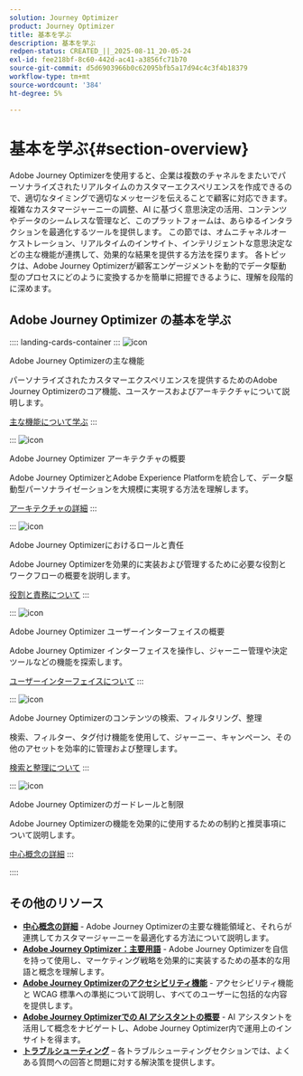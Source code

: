 ```yaml
---
solution: Journey Optimizer
product: Journey Optimizer
title: 基本を学ぶ
description: 基本を学ぶ
redpen-status: CREATED_||_2025-08-11_20-05-24
exl-id: fee218bf-8c60-442d-ac41-a3856fc71b70
source-git-commit: d5d6903966b0c62095bfb5a17d94c4c3f4b18379
workflow-type: tm+mt
source-wordcount: '384'
ht-degree: 5%

---
```


# 基本を学ぶ{#section-overview}

Adobe Journey Optimizerを使用すると、企業は複数のチャネルをまたいでパーソナライズされたリアルタイムのカスタマーエクスペリエンスを作成できるので、適切なタイミングで適切なメッセージを伝えることで顧客に対応できます。 複雑なカスタマージャーニーの調整、AI に基づく意思決定の活用、コンテンツやデータのシームレスな管理など、このプラットフォームは、あらゆるインタラクションを最適化するツールを提供します。 この節では、オムニチャネルオーケストレーション、リアルタイムのインサイト、インテリジェントな意思決定などの主な機能が連携して、効果的な結果を提供する方法を探ります。 各トピックは、Adobe Journey Optimizerが顧客エンゲージメントを動的でデータ駆動型のプロセスにどのように変換するかを簡単に把握できるように、理解を段階的に深めます。

## Adobe Journey Optimizer の基本を学ぶ

:::: landing-cards-container
:::
![icon](https://cdn.experienceleague.adobe.com/icons/book.svg)

Adobe Journey Optimizerの主な機能

パーソナライズされたカスタマーエクスペリエンスを提供するためのAdobe Journey Optimizerのコア機能、ユースケースおよびアーキテクチャについて説明します。

[主な機能について学ぶ](../using/start/get-started.md)
:::

:::
![icon](https://cdn.experienceleague.adobe.com/icons/code-branch.svg)

Adobe Journey Optimizer アーキテクチャの概要

Adobe Journey OptimizerとAdobe Experience Platformを統合して、データ駆動型パーソナライゼーションを大規模に実現する方法を理解します。

[アーキテクチャの詳細](../using/start/architecture-concepts-redpen.md)
:::

:::
![icon](https://cdn.experienceleague.adobe.com/icons/list-check.svg)

Adobe Journey Optimizerにおけるロールと責任

Adobe Journey Optimizerを効果的に実装および管理するために必要な役割とワークフローの概要を説明します。

[役割と責務について](../using/start/quick-start.md)
:::

:::
![icon](https://cdn.experienceleague.adobe.com/icons/gear.svg)

Adobe Journey Optimizer ユーザーインターフェイスの概要

Adobe Journey Optimizer インターフェイスを操作し、ジャーニー管理や決定ツールなどの機能を探索します。

[ユーザーインターフェイスについて](../using/start/user-interface.md)
:::

:::
![icon](https://cdn.experienceleague.adobe.com/icons/circle-play.svg)

Adobe Journey Optimizerのコンテンツの検索、フィルタリング、整理

検索、フィルター、タグ付け機能を使用して、ジャーニー、キャンペーン、その他のアセットを効率的に管理および整理します。

[検索と整理について](../using/start/search-filter-categorize.md)
:::

:::
![icon](https://cdn.experienceleague.adobe.com/icons/puzzle-piece.svg)

Adobe Journey Optimizerのガードレールと制限

Adobe Journey Optimizerの機能を効果的に使用するための制約と推奨事項について説明します。

[中心概念の詳細](../using/start/guardrails.md)
:::

::::


## その他のリソース

- **[中心概念の詳細](../using/start/functional-areas-redpen.md)** - Adobe Journey Optimizerの主要な機能領域と、それらが連携してカスタマージャーニーを最適化する方法について説明します。
- **[Adobe Journey Optimizer：主要用語](../using/start/terminology-md-redpen.md)** - Adobe Journey Optimizerを自信を持って使用し、マーケティング戦略を効果的に実装するための基本的な用語と概念を理解します。
- **[Adobe Journey Optimizerのアクセシビリティ機能](../using/start/accessibility.md)** - アクセシビリティ機能と WCAG 標準への準拠について説明し、すべてのユーザーに包括的な内容を提供します。
- **[Adobe Journey Optimizerでの AI アシスタントの概要](../using/start/ai-assistant.md)** - AI アシスタントを活用して概念をナビゲートし、Adobe Journey Optimizer内で運用上のインサイトを得ます。
- **[トラブルシューティング](../using/start/troubleshooting.md)** – 各トラブルシューティングセクションでは、よくある質問への回答と問題に対する解決策を提供します。

